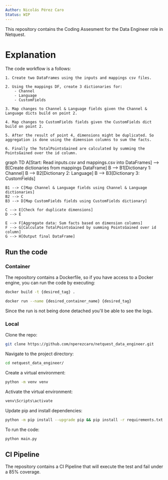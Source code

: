 ```yaml
---
Author: Nicolás Pérez Caro
Status: WIP
---
```

This repository contains the Coding Assesment for the Data Engineer role in Netquest.

# Explanation
The code workflow is a follows:

    1. Create two DataFrames using the inputs and mappings csv files.

    2. Using the mappings DF, create 3 dictionaries for:
        - Channel
        - Language
        - CustomFields

    3. Map changes to Channel & Language fields given the Channel & Language dicts build on point 2.

    4. Map changes to CustomFields fields given the CustomFields dict build on point 2.

    5. After the result of point 4, dimensions might be duplicated. So aggregation is done using the dimension columns to sum the facts.

    6. Finally the TotalPointsGained are calculated by summing the PointsGained over the id column.

graph TD
    A[Start: Read inputs.csv and mappings.csv into DataFrames] --> B[Create dictionaries from mappings DataFrame]
    B --> B1[Dictionary 1: Channel]
    B --> B2[Dictionary 2: Language]
    B --> B3[Dictionary 3: CustomFields]

    B1 --> C[Map Channel & Language fields using Channel & Language dictionaries]
    B2 --> C
    B3 --> D[Map CustomFields fields using CustomFields dictionary]

    C --> E[Check for duplicate dimensions]
    D --> E

    E --> F[Aggregate data: Sum facts based on dimension columns]
    F --> G[Calculate TotalPointsGained by summing PointsGained over id column]
    G --> H[Output final DataFrame]

## Run the code
### Container
The repository contains a Dockerfile, so if you have access to a Docker engine, you can run the code by executing:

```bash
docker build -t {desired_tag} .
```

```bash
docker run --name {desired_container_name} {desired_tag}
```

Since the run is not being done detached you'll be able to see the logs.
### Local
Clone the repo:
```bash
git clone https://github.com/nperezcaro/netquest_data_engineer.git
```

Navigate to the project directory:
```bash
cd netquest_data_engineer/
```

Create a virtual environment:
```bash
python -m venv venv
```

Activate the virtual environment:
```bash
venv\Scripts\activate
```

Update pip and install dependencies:
```bash
python -m pip install --upgrade pip && pip install -r requirements.txt
```

To run the code:
```bash
python main.py
```

## CI Pipeline
The repository contains a CI Pipeline that will execute the test and fail under a 85% coverage.
